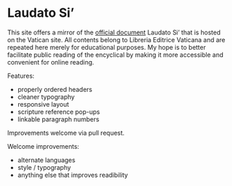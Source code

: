 # Laudato Si’

This site offers a mirror of the
[official document](http://w2.vatican.va/content/francesco/en/encyclicals/documents/papa-francesco_20150524_enciclica-laudato-si.html) Laudato Si’ that is hosted on the Vatican site. All contents belong to Libreria Editrice Vaticana and are
repeated here merely for educational purposes. My hope is to better facilitate public reading of the
encyclical by making it more accessible and convenient for online reading.

Features:
 - properly ordered headers
 - cleaner typography
 - responsive layout
 - scripture reference pop-ups
 - linkable paragraph numbers

Improvements welcome via pull request.

Welcome improvements:
 - alternate languages
 - style / typography
 - anything else that improves readibility
